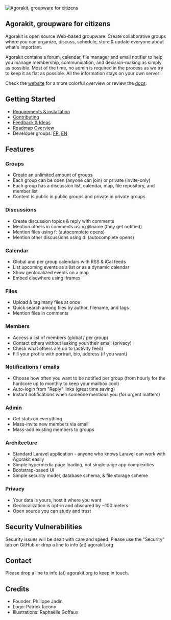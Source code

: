 ![Agorakit, groupware for citizens](https://www.agorakit.org/images/agorakit-banner.png)

## Agorakit, groupware for citizens

Agorakit is open source Web-based groupware. Create collaborative groups where you can organize, discuss, schedule, store & update everyone about what's important. 

Agorakit contains a forum, calendar, file manager and email notifier to help you manage membership, communication, and decision-making as simply as possible. Most of the time, no admin is required in the process as we try to keep it as flat as possible. All the information stays on your own server!

Check the [website](https://www.agorakit.org) for a more colorful overview or review the [docs](https://docs.agorakit.org).


## Getting Started

* [Requirements & installation](https://docs.agorakit.org/install.html)
* [Contributing](https://docs.agorakit.org/contribute.html)
* [Feedback & Ideas](https://feedback.agorakit.org/)
* [Roadmap Overview](https://github.com/agorakit/agorakit/blob/main/ROADMAP.md)
* Developer groups: [FR](https://app.agorakit.org/groups/39), [EN](https://app.agorakit.org/groups/2014)


## Features

### Groups
- Create an unlimited amount of groups
- Each group can be open (anyone can join) or private (invite-only)
- Each group has a discussion list, calendar, map, file repository, and member list
- Content is public in public groups and private in private groups

### Discussions
- Create discussion topics & reply with comments
- Mention others in comments using @name (they get notified)
- Mention files using f: (autocomplete opens)
- Mention other discussions using d: (autocomplete opens)

### Calendar
- Global and per group calendars with RSS & iCal feeds
- List upcoming events as a list or as a dynamic calendar
- Show geolocalized events on a map
- Embed elsewhere using iframes

### Files
- Upload & tag many files at once
- Quick search among files by author, filename, and tags
- Mention files in comments

### Members
- Access a list of members (global / per group)
- Contact others without leaking your/their email (privacy)
- Check what others are up to (activity feed)
- Fill your profile with portrait, bio, address (if you want)

### Notifications / emails
- Choose how often you want to be notified per group (from hourly for the hardcore up to monthly to keep your mailbox cool)
- Auto-login from "Reply" links (great time saving)
- Instant notifications when someone mentions you (for urgent matters)

### Admin
- Get stats on everything
- Mass-invite new members via email
- Mass-add existing members to groups

### Architecture
- Standard Laravel application - anyone who knows Laravel can work with Agorakit easily
- Simple hypermedia page loading, not single page app complexities
- Bootstrap-based UI
- Simple security model, database schema, & file storage scheme

### Privacy
- Your data is yours, host it where you want
- Geolocalization is opt-in and obscured by ~100 meters
- Open source you can study and trust


## Security Vulnerabilities
Security issues will be dealt with care and speed. Please use the "Security" tab on GitHub or drop a line to info (at) agorakit.org


## Contact
Please drop a line to info (at) agorakit.org to keep in touch.


## Credits
* Founder: Philippe Jadin
* Logo: Patrick Iacono
* Illustrations: Raphaëlle Goffaux
